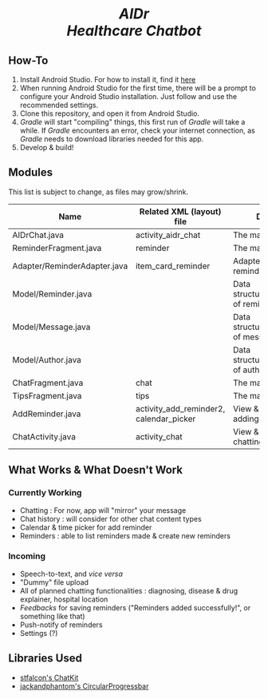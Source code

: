 <h1 align="center"><i>AIDr</i><br><i>Healthcare Chatbot</i></h1>

## How-To
1. Install Android Studio. For how to install it, find it [here](https://developer.android.com/studio/)
2. When running Android Studio for the first time, there will be a prompt to configure your Android Studio installation. Just follow and use the recommended settings.
3. Clone this repository, and open it from Android Studio.
4. *Gradle* will start "compiling" things, this first run of *Gradle* will take a while.
If *Gradle* encounters an error, check your internet connection, as *Gradle* needs to download libraries needed for this app.
5. Develop & build!

## Modules

This list is subject to change, as files may grow/shrink.

|Name                 |Related XML (layout) file|Description           |
|---------------------|-------------------------|----------------------|
|AIDrChat.java        |activity_aidr_chat       |The main activity     |
|ReminderFragment.java|reminder                 |The main reminder tab |
|Adapter/ReminderAdapter.java|item_card_reminder|Adapter for viewing reminders|
|Model/Reminder.java  |                         |Data structure/representation of reminders|
|Model/Message.java   |                         |Data structure/representation of messages|
|Model/Author.java    |                         |Data structure/representation of author of messages|
|ChatFragment.java    |chat                     |The main chat tab     |
|TipsFragment.java    |tips                     |The main tips tab     |
|AddReminder.java     |activity_add_reminder2, calendar_picker    |View & controller for adding reminders|
|ChatActivity.java    |activity_chat            |View & controller for the chatting feature| 

## What Works & What Doesn't Work

### Currently Working
- Chatting : For now, app will "mirror" your message
- Chat history : will consider for other chat content types
- Calendar & time picker for add reminder
- Reminders : able to list reminders made & create new reminders

### Incoming
- Speech-to-text, and *vice versa*
- "Dummy" file upload
- All of planned chatting functionalities : diagnosing, disease & drug explainer, hospital location
- *Feedbacks* for saving reminders ("Reminders added successfully!", or something like that)
- Push-notify of reminders
- Settings (?)

## Libraries Used
- [stfalcon's ChatKit](https://github.com/stfalcon-studio/ChatKit)
- [jackandphantom's CircularProgressbar](https://github.com/sparrow007/CircularProgressbar/blob/master/README.md)